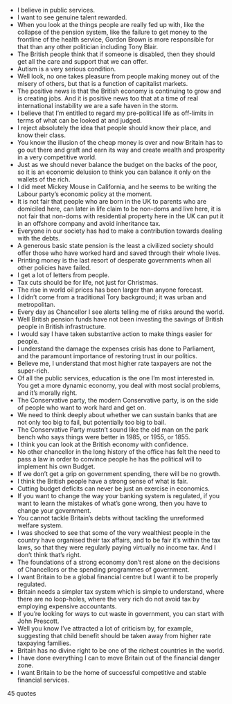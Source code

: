  - I believe in public services.
 - I want to see genuine talent rewarded.
 - When you look at the things people are really fed up with, like the collapse of the pension system, like the failure to get money to the frontline of the health service, Gordon Brown is more responsible for that than any other politician including Tony Blair.
 - The British people think that if someone is disabled, then they should get all the care and support that we can offer.
 - Autism is a very serious condition.
 - Well look, no one takes pleasure from people making money out of the misery of others, but that is a function of capitalist markets.
 - The positive news is that the British economy is continuing to grow and is creating jobs. And it is positive news too that at a time of real international instability we are a safe haven in the storm.
 - I believe that I’m entitled to regard my pre-political life as off-limits in terms of what can be looked at and judged.
 - I reject absolutely the idea that people should know their place, and know their class.
 - You know the illusion of the cheap money is over and now Britain has to go out there and graft and earn its way and create wealth and prosperity in a very competitive world.
 - Just as we should never balance the budget on the backs of the poor, so it is an economic delusion to think you can balance it only on the wallets of the rich.
 - I did meet Mickey Mouse in California, and he seems to be writing the Labour party’s economic policy at the moment.
 - It is not fair that people who are born in the UK to parents who are domiciled here, can later in life claim to be non-doms and live here, it is not fair that non-doms with residential property here in the UK can put it in an offshore company and avoid inheritance tax.
 - Everyone in our society has had to make a contribution towards dealing with the debts.
 - A generous basic state pension is the least a civilized society should offer those who have worked hard and saved through their whole lives.
 - Printing money is the last resort of desperate governments when all other policies have failed.
 - I get a lot of letters from people.
 - Tax cuts should be for life, not just for Christmas.
 - The rise in world oil prices has been larger than anyone forecast.
 - I didn’t come from a traditional Tory background; it was urban and metropolitan.
 - Every day as Chancellor I see alerts telling me of risks around the world.
 - Well British pension funds have not been investing the savings of British people in British infrastructure.
 - I would say I have taken substantive action to make things easier for people.
 - I understand the damage the expenses crisis has done to Parliament, and the paramount importance of restoring trust in our politics.
 - Believe me, I understand that most higher rate taxpayers are not the super-rich.
 - Of all the public services, education is the one I’m most interested in. You get a more dynamic economy, you deal with most social problems, and it’s morally right.
 - The Conservative party, the modern Conservative party, is on the side of people who want to work hard and get on.
 - We need to think deeply about whether we can sustain banks that are not only too big to fail, but potentially too big to bail.
 - The Conservative Party mustn’t sound like the old man on the park bench who says things were better in 1985, or 1955, or 1855.
 - I think you can look at the British economy with confidence.
 - No other chancellor in the long history of the office has felt the need to pass a law in order to convince people he has the political will to implement his own Budget.
 - If we don’t get a grip on government spending, there will be no growth.
 - I think the British people have a strong sense of what is fair.
 - Cutting budget deficits can never be just an exercise in economics.
 - If you want to change the way your banking system is regulated, if you want to learn the mistakes of what’s gone wrong, then you have to change your government.
 - You cannot tackle Britain’s debts without tackling the unreformed welfare system.
 - I was shocked to see that some of the very wealthiest people in the country have organised their tax affairs, and to be fair it’s within the tax laws, so that they were regularly paying virtually no income tax. And I don’t think that’s right.
 - The foundations of a strong economy don’t rest alone on the decisions of Chancellors or the spending programmes of government.
 - I want Britain to be a global financial centre but I want it to be properly regulated.
 - Britain needs a simpler tax system which is simple to understand, where there are no loop-holes, where the very rich do not avoid tax by employing expensive accountants.
 - If you’re looking for ways to cut waste in government, you can start with John Prescott.
 - Well you know I’ve attracted a lot of criticism by, for example, suggesting that child benefit should be taken away from higher rate taxpaying families.
 - Britain has no divine right to be one of the richest countries in the world.
 - I have done everything I can to move Britain out of the financial danger zone.
 - I want Britain to be the home of successful competitive and stable financial services.

45 quotes